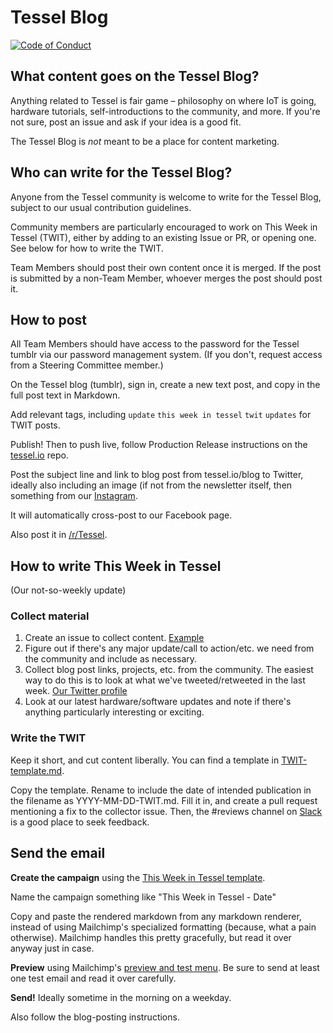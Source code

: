 # Tessel Blog
[![Code of Conduct](https://img.shields.io/badge/%E2%9D%A4-code%20of%20conduct-blue.svg?style=flat)](https://github.com/tessel/project/blob/master/CONDUCT.md)

## What content goes on the Tessel Blog?

Anything related to Tessel is fair game – philosophy on where IoT is going, hardware tutorials, self-introductions to the community, and more. If you're not sure, post an issue and ask if your idea is a good fit.

The Tessel Blog is *not* meant to be a place for content marketing.

## Who can write for the Tessel Blog?

Anyone from the Tessel community is welcome to write for the Tessel Blog, subject to our usual contribution guidelines.

Community members are particularly encouraged to work on This Week in Tessel (TWIT), either by adding to an existing Issue or PR, or opening one. See below for how to write the TWIT.

Team Members should post their own content once it is merged. If the post is submitted by a non-Team Member, whoever merges the post should post it.

## How to post

All Team Members should have access to the password for the Tessel tumblr via our password management system. (If you don't, request access from a Steering Committee member.)

On the Tessel blog (tumblr), sign in, create a new text post, and copy in the full post text in Markdown.

Add relevant tags, including `update` `this week in tessel` `twit` `updates` for TWIT posts.

Publish! Then to push live, follow Production Release instructions on the [tessel.io](//github.com/tessel/tessel.io) repo.

Post the subject line and link to blog post from tessel.io/blog to Twitter, ideally also including an image (if not from the newsletter itself, then something from our [Instagram](https://instagram.com/tesselproject/).

It will automatically cross-post to our Facebook page.

Also post it in [/r/Tessel](http://www.reddit.com/r/Tessel).

## How to write This Week in Tessel

(Our not-so-weekly update)

### Collect material

1. Create an issue to collect content. [Example](https://github.com/tessel/this-week-in-tessel/issues/10)
1. Figure out if there's any major update/call to action/etc. we need from the community and include as necessary.
2. Collect blog post links, projects, etc. from the community. The easiest way to do this is to look at what we've tweeted/retweeted in the last week. [Our Twitter profile](https://twitter.com/tesselproject)
2. Look at our latest hardware/software updates and note if there's anything particularly interesting or exciting.

### Write the TWIT

Keep it short, and cut content liberally. You can find a template in [TWIT-template.md](https://github.com/tessel/this-week-in-tessel/blob/master/TWIT-template.md).

Copy the template. Rename to include the date of intended publication in the filename as YYYY-MM-DD-TWIT.md. Fill it in, and create a pull request mentioning a fix to the collector issue. Then, the #reviews channel on [Slack](https://tessel-slack.herokuapp.com/) is a good place to seek feedback.

## Send the email

**Create the campaign** using the [This Week in Tessel template](http://templates.mailchimp.com/getting-started/using-mailchimp/).

Name the campaign something like "This Week in Tessel - Date"

Copy and paste the rendered markdown from any markdown renderer, instead of using Mailchimp's specialized formatting (because, what a pain otherwise). Mailchimp handles this pretty gracefully, but read it over anyway just in case.

**Preview** using Mailchimp's [preview and test menu](http://kb.mailchimp.com/campaigns/previews-and-tests/preview-and-test-your-campaign). Be sure to send at least one test email and read it over carefully.

**Send!** Ideally sometime in the morning on a weekday.

Also follow the blog-posting instructions.
